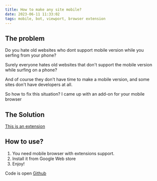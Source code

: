 ```yaml
---
title: How to make any site mobile?
date: 2023-06-11 11:33:02
tags: mobile, bot, viewport, browser extension
---
```


## The problem

Do you hate old websites who dont support mobile version while you serfing from your phone?

Surely everyone hates old websites that don't support the mobile version while surfing on a phone?

And of course they don't have time to make a mobile version, and some sites don't have developers at all.

So how to fix this situation? I came up with an add-on for your mobile browser

<!-- more -->

## The Solution

[This is an extension](https://chrome.google.com/webstore/detail/make-mobile-view/ohfappdhdoofhbiajcdakoicdpfpkggn?hl=en&authuser=0)

## How to use?

1. You need mobile browser with extensions support.
2. Install it from Google Web store
3. Enjoy!


Code is open
[Github](https://github.com/albertincx/browser-extension-makeMobileView)

